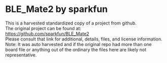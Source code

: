 
# BLE_Mate2 by sparkfun  
This is a harvested standardized copy of a project from github.  
The original project can be found at:  
https://github.com/sparkfun/BLE_Mate2  
Please consult that link for additional, details, files, and license information.  
Note: It was auto harvested and if the original repo had more than one board file or anything out of the ordinary the files here are likely not representative.  
    